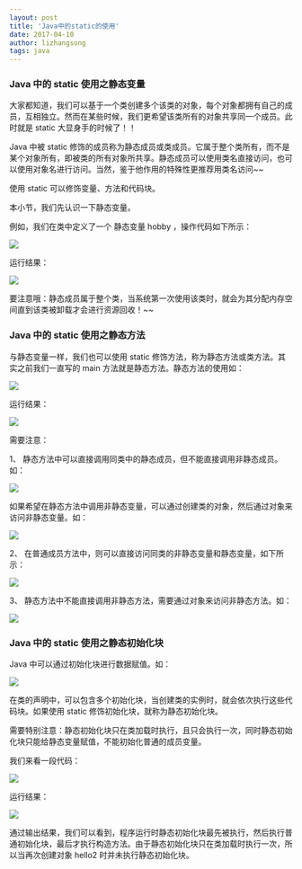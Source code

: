 ```yaml
---
layout: post
title: 'Java中的static的使用'
date: 2017-04-10
author: lizhangsong
tags: java
---
```


### Java 中的 static 使用之静态变量
大家都知道，我们可以基于一个类创建多个该类的对象，每个对象都拥有自己的成员，互相独立。然而在某些时候，我们更希望该类所有的对象共享同一个成员。此时就是 static 大显身手的时候了！！

Java 中被 static 修饰的成员称为静态成员或类成员。它属于整个类所有，而不是某个对象所有，即被类的所有对象所共享。静态成员可以使用类名直接访问，也可以使用对象名进行访问。当然，鉴于他作用的特殊性更推荐用类名访问~~

使用 static 可以修饰变量、方法和代码块。

本小节，我们先认识一下静态变量。

例如，我们在类中定义了一个 静态变量 hobby ，操作代码如下所示：

![](http://img.mukewang.com/5392d47b0001571708530473.jpg)

运行结果：

![](http://img.mukewang.com/5392d4a4000133c002950084.jpg)

要注意哦：静态成员属于整个类，当系统第一次使用该类时，就会为其分配内存空间直到该类被卸载才会进行资源回收！~~

### Java 中的 static 使用之静态方法  

与静态变量一样，我们也可以使用 static 修饰方法，称为静态方法或类方法。其实之前我们一直写的 main 方法就是静态方法。静态方法的使用如：

![](http://img.mukewang.com/539137150001c96c08220542.jpg)

运行结果：

![](http://img.mukewang.com/5391358100013f8502330076.jpg)

需要注意：

1、 静态方法中可以直接调用同类中的静态成员，但不能直接调用非静态成员。如：

![](http://img.mukewang.com/5392d6eb0001283007020239.jpg)

如果希望在静态方法中调用非静态变量，可以通过创建类的对象，然后通过对象来访问非静态变量。如：

![](http://img.mukewang.com/5392d7390001a10806150193.jpg)

2、 在普通成员方法中，则可以直接访问同类的非静态变量和静态变量，如下所示：

![](http://img.mukewang.com/5392d78e000155c305470193.jpg)

3、 静态方法中不能直接调用非静态方法，需要通过对象来访问非静态方法。如：

![](http://img.mukewang.com/53a3fb160001d04a04910345.jpg)

### Java 中的 static 使用之静态初始化块
Java 中可以通过初始化块进行数据赋值。如：

![](http://img.mukewang.com/5392da9600010e5503680168.jpg)

在类的声明中，可以包含多个初始化块，当创建类的实例时，就会依次执行这些代码块。如果使用 static 修饰初始化块，就称为静态初始化块。

需要特别注意：静态初始化块只在类加载时执行，且只会执行一次，同时静态初始化块只能给静态变量赋值，不能初始化普通的成员变量。

我们来看一段代码：

![](http://img.mukewang.com/53941e320001fdd507670575.jpg)

运行结果：

![](http://img.mukewang.com/53941e880001cb8003530223.jpg)

通过输出结果，我们可以看到，程序运行时静态初始化块最先被执行，然后执行普通初始化块，最后才执行构造方法。由于静态初始化块只在类加载时执行一次，所以当再次创建对象 hello2 时并未执行静态初始化块。